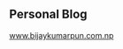 ## Personal Blog

<a href="https://www.bijaykumarpun.com.np" target="_blank">www.bijaykumarpun.com.np</a>
